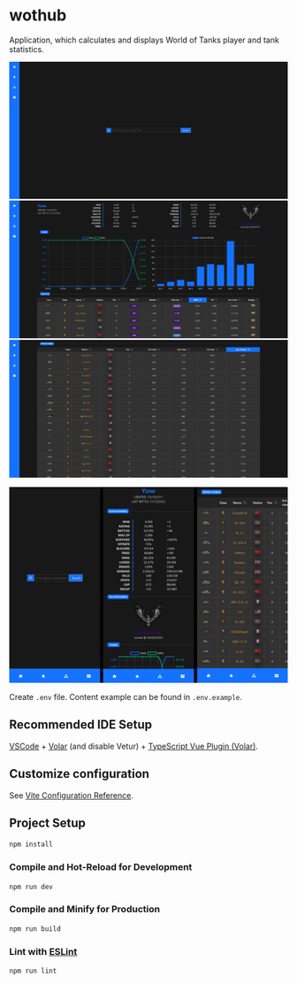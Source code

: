 # wothub

Application, which calculates and displays World of Tanks player and tank statistics.

![Image](public/readme/landing_full.png) ![Image](public/readme/profile_full.png) ![Image](public/readme/mastery_full.png)

![Image](public/readme/views_mobile.png)

Create `.env` file. Content example can be found in `.env.example`.

## Recommended IDE Setup

[VSCode](https://code.visualstudio.com/) + [Volar](https://marketplace.visualstudio.com/items?itemName=johnsoncodehk.volar) (and disable Vetur) +
[TypeScript Vue Plugin (Volar)](https://marketplace.visualstudio.com/items?itemName=johnsoncodehk.vscode-typescript-vue-plugin).

## Customize configuration

See [Vite Configuration Reference](https://vitejs.dev/config/).

## Project Setup

```sh
npm install
```

### Compile and Hot-Reload for Development

```sh
npm run dev
```

### Compile and Minify for Production

```sh
npm run build
```

### Lint with [ESLint](https://eslint.org/)

```sh
npm run lint
```
